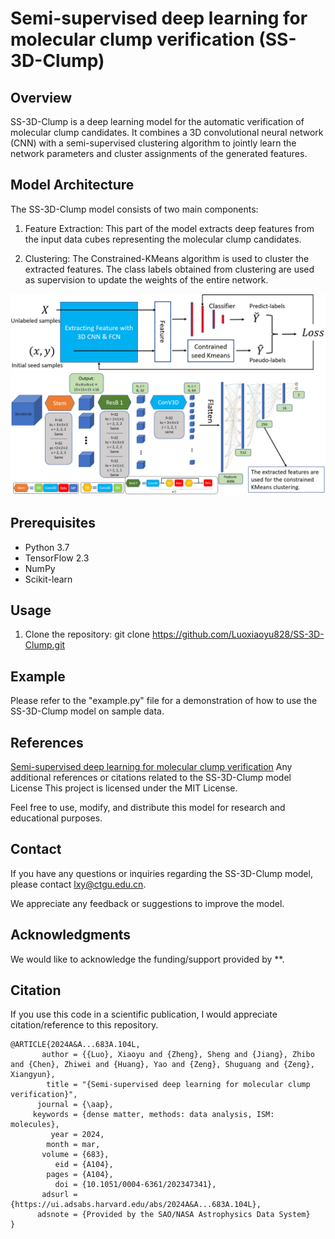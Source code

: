 # Semi-supervised deep learning for molecular clump verification (SS-3D-Clump)

## Overview
SS-3D-Clump is a deep learning model for the automatic verification of molecular clump candidates. It combines a 3D convolutional neural network (CNN) with a semi-supervised clustering algorithm to jointly learn the network parameters and cluster assignments of the generated features.

## Model Architecture
The SS-3D-Clump model consists of two main components:

1. Feature Extraction: This part of the model extracts deep features from the input data cubes representing the molecular clump candidates.

2. Clustering: The Constrained-KMeans algorithm is used to cluster the extracted features. The class labels obtained from clustering are used as supervision to update the weights of the entire network.

![](images/model_structure.png)
![](images/3dcnn_structure.png)

## Prerequisites
- Python 3.7
- TensorFlow 2.3
- NumPy
- Scikit-learn

## Usage
1. Clone the repository:
git clone https://github.com/Luoxiaoyu828/SS-3D-Clump.git

## Example
Please refer to the "example.py" file for a demonstration of how to use the SS-3D-Clump model on sample data.

## References
[Semi-supervised deep learning for molecular clump verification](https://www.aanda.org/articles/aa/pdf/2024/03/aa47341-23.pdf)
Any additional references or citations related to the SS-3D-Clump model
License
This project is licensed under the MIT License.

Feel free to use, modify, and distribute this model for research and educational purposes.

## Contact
If you have any questions or inquiries regarding the SS-3D-Clump model, please contact lxy@ctgu.edu.cn.

We appreciate any feedback or suggestions to improve the model.

## Acknowledgments
We would like to acknowledge the funding/support provided by **.

## Citation
If you use this code in a scientific publication, I would appreciate citation/reference to this repository. 

```
@ARTICLE{2024A&A...683A.104L,
       author = {{Luo}, Xiaoyu and {Zheng}, Sheng and {Jiang}, Zhibo and {Chen}, Zhiwei and {Huang}, Yao and {Zeng}, Shuguang and {Zeng}, Xiangyun},
        title = "{Semi-supervised deep learning for molecular clump verification}",
      journal = {\aap},
     keywords = {dense matter, methods: data analysis, ISM: molecules},
         year = 2024,
        month = mar,
       volume = {683},
          eid = {A104},
        pages = {A104},
          doi = {10.1051/0004-6361/202347341},
       adsurl = {https://ui.adsabs.harvard.edu/abs/2024A&A...683A.104L},
      adsnote = {Provided by the SAO/NASA Astrophysics Data System}
}
```








